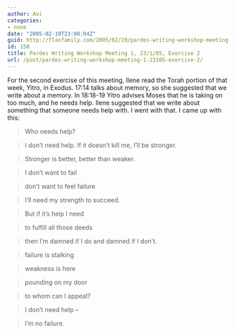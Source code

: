 ```yaml
---
author: Avi
categories:
- none
date: "2005-02-19T23:00:04Z"
guid: http://flaxfamily.com/2005/02/19/pardes-writing-workshop-meeting-1-23105-exercise-2/
id: 150
title: Pardes Writing Workshop Meeting 1, 23/1/05, Exercise 2
url: /post/pardes-writing-workshop-meeting-1-23105-exercise-2/
---
```

For the second exercise of this meeting, Ilene read the Torah portion of that week, Yitro, in Exodus. 17:14 talks about memory, so she suggested that we write about a memory. In 18:18-19 Yitro advises Moses that he is taking on too much, and he needs help. Ilene suggested that we write about something that someone needs help with. I went with that. I came up with this:

> Who needs help?
  
> I don&#8217;t need help. If it doesn&#8217;t kill me, I&#8217;ll be stronger.
  
> Stronger is better, better than weaker.
  
> I don&#8217;t want to fail
  
> don&#8217;t want to feel failure
  
> I&#8217;ll need my strength to succeed.
  
> But if it&#8217;s help I need
  
> to fulfill all those deeds
  
> then I&#8217;m damned if I do and damned if I don&#8217;t.
  
> failure is stalking
  
> weakness is here
  
> pounding on my door
  
> to whom can I appeal?
  
> I don&#8217;t need help &#8211;
        
> I&#8217;m no failure.